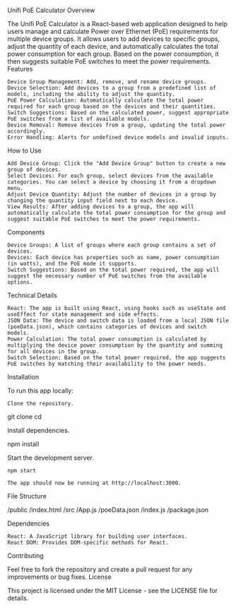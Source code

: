 Unifi PoE Calculator
Overview

The Unifi PoE Calculator is a React-based web application designed to help users manage and calculate Power over Ethernet (PoE) requirements for multiple device groups. It allows users to add devices to specific groups, adjust the quantity of each device, and automatically calculates the total power consumption for each group. Based on the power consumption, it then suggests suitable PoE switches to meet the power requirements.
Features

    Device Group Management: Add, remove, and rename device groups.
    Device Selection: Add devices to a group from a predefined list of models, including the ability to adjust the quantity.
    PoE Power Calculation: Automatically calculate the total power required for each group based on the devices and their quantities.
    Switch Suggestions: Based on the calculated power, suggest appropriate PoE switches from a list of available models.
    Device Removal: Remove devices from a group, updating the total power accordingly.
    Error Handling: Alerts for undefined device models and invalid inputs.

How to Use

    Add Device Group: Click the "Add Device Group" button to create a new group of devices.
    Select Devices: For each group, select devices from the available categories. You can select a device by choosing it from a dropdown menu.
    Adjust Device Quantity: Adjust the number of devices in a group by changing the quantity input field next to each device.
    View Results: After adding devices to a group, the app will automatically calculate the total power consumption for the group and suggest suitable PoE switches to meet the power requirements.

Components

    Device Groups: A list of groups where each group contains a set of devices.
    Devices: Each device has properties such as name, power consumption (in watts), and the PoE mode it supports.
    Switch Suggestions: Based on the total power required, the app will suggest the necessary number of PoE switches from the available options.

Technical Details

    React: The app is built using React, using hooks such as useState and useEffect for state management and side effects.
    JSON Data: The device and switch data is loaded from a local JSON file (poeData.json), which contains categories of devices and switch models.
    Power Calculation: The total power consumption is calculated by multiplying the device power consumption by the quantity and summing for all devices in the group.
    Switch Selection: Based on the total power required, the app suggests PoE switches by matching their availability to the power needs.

Installation

To run this app locally:

    Clone the repository.

git clone <repository-url>
cd <repository-directory>

Install dependencies.

npm install

Start the development server.

    npm start

    The app should now be running at http://localhost:3000.

File Structure

/public
  /index.html
/src
  /App.js
  /poeData.json
  /index.js
/package.json

Dependencies

    React: A JavaScript library for building user interfaces.
    React DOM: Provides DOM-specific methods for React.

Contributing

Feel free to fork the repository and create a pull request for any improvements or bug fixes.
License

This project is licensed under the MIT License - see the LICENSE file for details.

